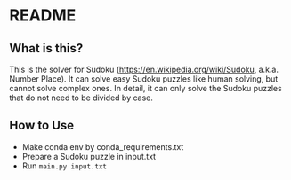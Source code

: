 # README

## What is this?

This is the solver for Sudoku (<https://en.wikipedia.org/wiki/Sudoku>, a.k.a. Number Place).
It can solve easy Sudoku puzzles like human solving, but cannot solve complex ones. In detail, it can only solve the Sudoku puzzles that do not need to be divided by case.

## How to Use

- Make conda env by conda_requirements.txt
- Prepare a Sudoku puzzle in input.txt
- Run `main.py input.txt`
